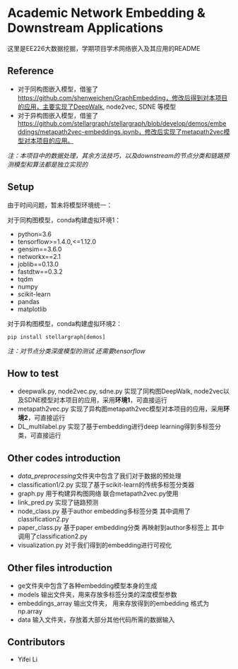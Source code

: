 # Academic Network Embedding & Downstream Applications

这里是EE226大数据挖掘，学期项目学术网络嵌入及其应用的README

## Reference

- 对于同构图嵌入模型，借鉴了 https://github.com/shenweichen/GraphEmbedding，修改后得到对本项目的应用，主要实现了DeepWalk, node2vec, SDNE 等模型
- 对于异构图嵌入模型，借鉴了 https://github.com/stellargraph/stellargraph/blob/develop/demos/embeddings/metapath2vec-embeddings.ipynb，修改后实现了metapath2vec模型对本项目的应用。

*注：本项目中的数据处理，其余方法技巧，以及downstream的节点分类和链路预测模型和算法都是独立实现的*

## Setup

由于时间问题，暂未将模型环境统一：

对于同构图模型，conda构建虚拟环境1：

- python=3.6
- tensorflow>=1.4.0,<=1.12.0
- gensim==3.6.0
- networkx==2.1
- joblib==0.13.0
- fastdtw==0.3.2
- tqdm
- numpy
- scikit-learn
- pandas
- matplotlib

对于异构图模型，conda构建虚拟环境2：

```
pip install stellargraph[demos]
```

*注：对节点分类深度模型的测试 还需要tensorflow*

## How to test

- deepwalk.py, node2vec.py, sdne.py 实现了同构图DeepWalk, node2vec以及SDNE模型对本项目的应用，采用**环境1**，可直接运行
- metapath2vec.py 实现了异构图metapath2vec模型对本项目的应用，采用**环境2**，可直接运行
- DL_multilabel.py 实现了基于embedding进行deep learning得到多标签分类，可直接运行

## Other codes introduction

- *data_preprocessing*文件夹中包含了我们对于数据的预处理
- classification1/2.py 实现了基于scikit-learn的传统多标签分类器
- graph.py 用于构建异构图网络 联合metapath2vec.py使用
- link_pred.py 实现了链路预测
- node_class.py 基于author embedding多标签分类 其中调用了classification2.py
- paper_class.py 基于paper embedding分类 再映射到author多标签上 其中调用了classification2.py
- visualization.py 对于我们得到的embedding进行可视化

## Other files introduction

- ge文件夹中包含了各种embedding模型本身的生成
- models 输出文件夹，用来存放多标签分类的深度模型参数
- embeddings_array 输出文件夹， 用来存放得到的embedding 格式为np.array
- data 输入文件夹，存放着大部分其他代码所需的数据输入

## Contributors

- Yifei Li 